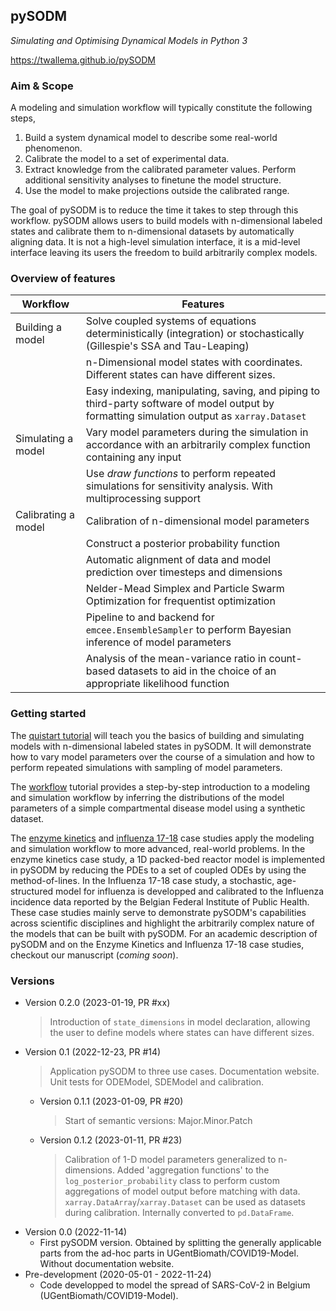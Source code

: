 ## pySODM

*Simulating and Optimising Dynamical Models in Python 3*

https://twallema.github.io/pySODM

### Aim & Scope

A modeling and simulation workflow will typically constitute the following steps,
1. Build a system dynamical model to describe some real-world phenomenon.
2. Calibrate the model to a set of experimental data.
3. Extract knowledge from the calibrated parameter values. Perform additional sensitivity analyses to finetune the model structure.
4. Use the model to make projections outside the calibrated range.

The goal of pySODM is to reduce the time it takes to step through this workflow. pySODM allows users to build models with n-dimensional labeled states and calibrate them to n-dimensional datasets by automatically aligning data. It is not a high-level simulation interface, it is a mid-level interface leaving its users the freedom to build arbitrarily complex models. 

### Overview of features

| Workflow                     | Features                                                                                                                        |
|------------------------------|---------------------------------------------------------------------------------------------------------------------------------|
| Building a model     | Solve coupled systems of equations deterministically (integration) or stochastically (Gillespie's SSA and Tau-Leaping)                  |
|                              | n-Dimensional model states with coordinates. Different states can have different sizes.                                         |
|                              | Easy indexing, manipulating, saving, and piping to third-party software of model output by formatting simulation output as `xarray.Dataset` |
| Simulating a model   | Vary model parameters during the simulation in accordance with an arbitrarily complex function containing any input                     |
|                              | Use *draw functions* to perform repeated simulations for sensitivity analysis. With multiprocessing support                     |
| Calibrating a model  | Calibration of n-dimensional model parameters                                                                                           |
|                              | Construct a posterior probability function                                                                                      |
|                              | Automatic alignment of data and model prediction over timesteps and dimensions                                                  |
|                              | Nelder-Mead Simplex and Particle Swarm Optimization for frequentist optimization                                                |
|                              | Pipeline to and backend for `emcee.EnsembleSampler` to perform Bayesian inference of model parameters                           |
|                              | Analysis of the mean-variance ratio in count-based datasets to aid in the choice of an appropriate likelihood function          |

### Getting started

The [quistart tutorial](quickstart.md) will teach you the basics of building and simulating models with n-dimensional labeled states in pySODM. It will demonstrate how to vary model parameters over the course of a simulation and how to perform repeated simulations with sampling of model parameters.

The [workflow](worfklow.md) tutorial provides a step-by-step introduction to a modeling and simulation workflow by inferring the distributions of the model parameters of a simple compartmental disease model using a synthetic dataset. 

The [enzyme kinetics](enzyme_kinetics.md) and [influenza 17-18](influenza_1718.md) case studies apply the modeling and simulation workflow to more advanced, real-world problems. In the enzyme kinetics case study, a 1D packed-bed reactor model is implemented in pySODM by reducing the PDEs to a set of coupled ODEs by using the method-of-lines. In the Influenza 17-18 case study, a stochastic, age-structured model for influenza is developped and calibrated to the Influenza incidence data reported by the Belgian Federal Institute of Public Health. These case studies mainly serve to demonstrate pySODM's capabilities across scientific disciplines and highlight the arbitrarily complex nature of the models that can be built with pySODM. For an academic description of pySODM and on the Enzyme Kinetics and Influenza 17-18 case studies, checkout our manuscript (*coming soon*).

### Versions

- Version 0.2.0 (2023-01-19, PR #xx)
    > Introduction of `state_dimensions` in model declaration, allowing the user to define models where states can have different sizes.
- Version 0.1 (2022-12-23, PR #14)
    > Application pySODM to three use cases. Documentation website. Unit tests for ODEModel, SDEModel and calibration. 
    - Version 0.1.1 (2023-01-09, PR #20)
        > Start of semantic versions: Major.Minor.Patch
    - Version 0.1.2 (2023-01-11, PR #23)
        > Calibration of 1-D model parameters generalized to n-dimensions.
        > Added 'aggregation functions' to the `log_posterior_probability` class to perform custom aggregations of model output before matching with data.
        > `xarray.DataArray`/`xarray.Dataset` can be used as datasets during calibration. Internally converted to `pd.DataFrame`.
- Version 0.0 (2022-11-14)
    - First pySODM version. Obtained by splitting the generally applicable parts from the ad-hoc parts in UGentBiomath/COVID19-Model. Without documentation website. 
- Pre-development (2020-05-01 - 2022-11-24)
    - Code developped to model the spread of SARS-CoV-2 in Belgium (UGentBiomath/COVID19-Model).